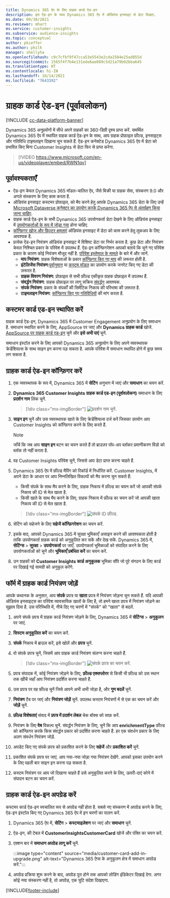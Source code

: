 ```yaml
---
title: Dynamics 365 ऐप के लिए ग्राहक कार्ड ऐड-इन
description: इस ऐड-इन के साथ Dynamics 365 ऐप में ऑडियंस इनसाइट से डेटा दिखाएं.
ms.date: 09/30/2021
ms.reviewer: mhart
ms.service: customer-insights
ms.subservice: audience-insights
ms.topic: conceptual
author: pkieffer
ms.author: philk
manager: shellyha
ms.openlocfilehash: c9c7cfbf9f47cca53e5543e2cda2584e25ad855d
ms.sourcegitcommit: 1565f4f7b4e131ede6ae089c5d21a79b02bba645
ms.translationtype: HT
ms.contentlocale: hi-IN
ms.lasthandoff: 10/14/2021
ms.locfileid: "7643392"
---
```

# <a name="customer-card-add-in-preview"></a>ग्राहक कार्ड ऐड-इन (पूर्वावलोकन)

[!INCLUDE [cc-data-platform-banner](../includes/cc-data-platform-banner.md)]

Dynamics 365 अनुप्रयोगों में सीधे अपने ग्राहकों का 360-डिग्री दृश्य प्राप्त करें. समर्थित Dynamics 365 ऐप में स्थापित ग्राहक कार्ड ऐड-इन के साथ, आप ग्राहक प्रोफ़ाइल फ़ील्ड, इनसाइट्स और गतिविधि टाइमलाइन दिखाना चुन सकते हैं. ऐड-इन कनेक्टेड Dynamics 365 ऐप में डेटा को प्रभावित किए बिना Customer Insights से डेटा फिर से प्राप्त करेगा.

> [!VIDEO https://www.microsoft.com/en-us/videoplayer/embed/RWN1qv]

## <a name="prerequisites"></a>पूर्वावश्यकताएँ

- ऐड-इन केवल Dynamics 365 मॉडल-चालित ऐप, जैसे बिक्री या ग्राहक सेवा, संस्करण 9.0 और अगले संस्करण के लिए काम करता है.
- ऑडियंस इनसाइट कस्टमर प्रोफाइल, को मैप करने हेतु आपके Dynamics 365 डेटा के लिए उन्हें [Microsoft Dataverse कनेक्टर का उपयोग करके Dynamics 365 ऐप से अंतर्ग्रहण किया जाना चाहिए](connect-power-query.md).
- ग्राहक कार्ड ऐड-इन के सभी Dynamics 365 उपयोगकर्ता डेटा देखने के लिए ऑडियंस इनसाइट में [उपयोगकर्ताओं के रूप में जोड़ा गया](permissions.md) होना चाहिए.
- [कॉन्फ़िगर खोज और फ़िल्टर क्षमताएं](search-filter-index.md) ऑडियंस इनसाइट में डेटा को काम करने हेतु लुकअप के लिए आवश्यक है.
- प्रत्येक ऐड-इन नियंत्रण ऑडियंस इनसाइट में विशिष्ट डेटा पर निर्भर करता है. कुछ डेटा और नियंत्रण केवल निश्चित प्रकार के परिवेश में उपलब्ध हैं. ऐड-इन कॉन्फ़िगरेशन आपको बताये कि चुने गए परिवेश प्रकार के कारण कोई नियंत्रण मौजूद नहीं है. [परिवेश इस्तेमाल के मामले](work-with-business-accounts.md) के बारे में और जानें.
  - **माप नियंत्रण**: ग्राहक विशेषताओं के प्रकार [कॉन्फ़िगर किए गए माप](measures.md) की ज़रूरत होती है.
  - **इंटेलिजेंस नियंत्रण**:[पूर्वानुमान](predictions.md) या [कस्टम मॉडल](custom-models.md) का उपयोग करके जनरेट किए गए डेटा की ज़रूरत है.
  - **ग्राहक विवरण नियंत्रण**: प्रोफ़ाइल से सभी फ़ील्ड एकीकृत ग्राहक प्रोफ़ाइल में उपलब्ध हैं.
  - **संवर्द्धन नियंत्रण**: ग्राहक प्रोफ़ाइल पर लागू सक्रिय [संवर्द्धन](enrichment-hub.md) आवश्यक.
  - **संपर्क नियंत्रण**: प्रकार के संपर्कों की सिमेंटिक निकाय की परिभाषा की ज़रूरत है.
  - **टाइमलाइन नियंत्रण**: [कॉन्फ़िगर किए गए गतिविधियों](activities.md) की मांग करता है.

## <a name="install-the-customer-card-add-in"></a>कस्टमर कार्ड एड-इन स्थापित करें

ग्राहक कार्ड ऐड-इन, Dynamics 365 में Customer Engagement अनुप्रयोग के लिए समाधान है. समाधान स्थापित करने के लिए, AppSource पर जाएं और **Dynamics ग्राहक कार्ड** खोजें. [AppSource पर ग्राहक कार्ड एड-इन](https://appsource.microsoft.com/product/dynamics-365/mscrm.dynamics_365_customer_insights_customer_card_addin?tab=Overview) चुनें और **इसे अभी पाएं** चुनें.

समाधान इंस्टॉल करने के लिए आपको Dynamics 365 अनुप्रयोग के लिए अपने व्यवस्थापक क्रेडेंशियल्स के साथ साइन इन करना पड़ सकता है. आपके परिवेश में समाधान स्थापित होने में कुछ समय लग सकता है.

## <a name="configure-the-customer-card-add-in"></a>ग्राहक कार्ड ऐड-इन कॉन्फ़िगर करें

1. एक व्यवस्थापक के रूप में, Dynamics 365 में **सेटिंग** अनुभाग में जाएं और **समाधान** का चयन करें.

1. **Dynamics 365 Customer Insights ग्राहक कार्ड एड-इन (पूर्वावलोकन)** समाधान के लिए **प्रदर्शन नाम** लिंक चुनें.

   > [!div class="mx-imgBorder"]
   > ![प्रदर्शन नाम चुनें.](media/select-display-name.png "प्रदर्शन नाम चुनें.")

1. **साइन इन** चुनें और उस व्यवस्थापक खाते के लिए क्रेडेंशियल्स दर्ज करें जिसका उपयोग आप Customer Insights को कॉन्फ़िगर करने के लिए करते हैं.

   > [!NOTE]
   > जाँचें कि जब आप **साइन इन** बटन का चयन करते हैं तो ब्राउज़र पॉप-अप ब्लॉकर प्रमाणीकरण विंडो को ब्लॉक तो नहीं करता है.

1. वह Customer Insights परिवेश चुनें, जिससे आप डेटा प्राप्त करना चाहते हैं.

1. Dynamics 365 ऐप में फ़ील्ड मैपिंग को रिकॉर्ड में निर्धारित करें. Customer Insights, में अपने डेटा के आधार पर आप निम्नलिखित विकल्पों को मैप करना चुन सकते हैं:
   - किसी संपर्क के साथ मैप करने के लिए, ग्राहक निकाय में फ़ील्ड का चयन करें जो आपकी संपर्क निकाय की ID से मेल खाता है.
   - किसी खाते के साथ मैप करने के लिए, ग्राहक निकाय में फ़ील्ड का चयन करें जो आपकी खाता निकाय की ID से मेल खाता है.

   > [!div class="mx-imgBorder"]
   > ![संपर्क ID फ़ील्ड.](media/contact-id-field.png "संपर्क ID फ़ील्ड.")

1. सेटिंग को सहेजने के लिए **सहेजें कॉन्फ़िगरेशन** का चयन करें.

1. इसके बाद, आपको Dynamics 365 में सुरक्षा भूमिकाएँ असाइन करने की आवश्यकता होती है ताकि उपयोगकर्ता ग्राहक कार्ड को अनुकूलित कर सकें और देख सकें. Dynamics 365 में, **सेटिंग्स** > **सुरक्षा** > **उपयोगकर्ता** पर जाएँ. उपयोगकर्ता भूमिकाओं को संपादित करने के लिए उपयोगकर्ताओं को चुनें और **भूमिकाएँ प्रबंधित करें** का चयन करें.

1. उन ग्राहकों को **Customer Insights कार्ड अनुकूलक** भूमिका सौंपे जो पूरे संगठन के लिए कार्ड पर दिखाई गई सामग्री को अनुकूल करेंगे.

## <a name="add-customer-card-controls-to-forms"></a>फॉर्म में ग्राहक कार्ड नियंत्रण जोड़ें

आपके कथानक के अनुसार, आप **संपर्क** प्रपत्र या **खाता** प्रपत्र में नियंत्रण जोड़ना चुन सकते हैं. यदि आपकी ऑडियंस इनसाइट्स का परिवेश व्यावसायिक खातों के लिए है, तो हमने खाता प्रपत्र में नियंत्रण जोड़ने का सुझाव दिया है. उस परिस्थिति में, नीचे दिए गए चरणों में "संपर्क" को "खाता" से बदलें.

1. अपने संपर्क प्रपत्र में ग्राहक कार्ड नियंत्रण जोड़ने के लिए, Dynamics 365 में **सेटिंग्स** > **अनुकूलन** पर जाएं.

1. **सिस्टम अनुकूलित करें** का चयन करें.

1. **संपर्क** निकाय में ब्राउज़ करें, इसे खोलें और **प्रपत्र** चुनें.

1. वो संपर्क प्रपत्र चुनें, जिसमें आप ग्राहक कार्ड नियंत्रण संलग्न करना चाहते हैं.

    > [!div class="mx-imgBorder"]
    > ![संपर्क प्रपत्र का चयन करें.](media/contact-active-forms.png "संपर्क प्रपत्र का चयन करें.")

1. प्रपत्र संपादक में, कोई नियंत्रण जोड़ने के लिए, **फ़ील्ड एक्सप्लोरर** से किसी भी फ़ील्ड को उस स्थान तक खींचें जहाँ आप नियंत्रण प्रदर्शित करना चाहते हैं.

1. उस प्रपत्र पर वह फ़ील्ड चुनें जिसे आपने अभी अभी जोड़ा है, और **गुण बदलें** चुनें.

1. **नियंत्रण** टैब पर जाएं और **नियंत्रण जोड़ें** चुनें. उपलब्ध कस्टम नियंत्रणों में से एक का चयन करें और **जोड़ें** चुनें.

1. **फ़ील्ड विशेषताएं** संवाद में **प्रपत्र में प्रदर्शन लेबल** चेक बॉक्स को साफ़ करें.

1. नियंत्रण के लिए **वेब** विकल्प चुनें. संवर्द्धन नियंत्रण के लिए, चुनें कि आप **enrichmentType** फ़ील्ड को कॉन्फ़िगर करके किस संवर्द्धन प्रकार को प्रदर्शित करना चाहते हैं. हर एक संवर्धन प्रकार के लिए अलग संवर्धन नियंत्रण जोड़ें.

1. अपडेट किए गए संपर्क प्रपत्र को प्रकाशित करने के लिए **सहेजें** और **प्रकाशित करें** चुनें.

1. प्रकाशित संपर्क प्रपत्र पर जाएं. आप नया-नया जोड़ा गया नियंत्रण देखेंगे. आपको इसका उपयोग करने के लिए पहली बार साइन इन करना पड़ सकता है.

1. कस्टम नियंत्रण पर आप जो दिखाना चाहते हैं उसे अनुकूलित करने के लिए, ऊपरी-दाएं कोने में संपादन बटन का चयन करें.

## <a name="upgrade-customer-card-add-in"></a>ग्राहक कार्ड ऐड-इन अपग्रेड करें

कस्टमर कार्ड ऐड-इन स्वचालित रूप से अपग्रेड नहीं होता है. सबसे नए संस्करण में अपग्रेड करने के लिए, ऐड-इन इंस्टॉल किए गए Dynamics 365 ऐप में इन चरणों का पालन करें.

1. Dynamics 365 ऐप में, **सेटिंग** > **कस्टमाइज़ेशन** पर जाएं और **समाधान** चुनें.

1. ऐड-इन, की टेबल में **CustomerInsightsCustomerCard** खोजें और पंक्ति का चयन करें.

1. एक्शन बार में **समाधान अपग्रेड लागू करें** चुनें.

   :::image type="content" source="media/customer-card-add-in-upgrade.png" alt-text="Dynamics 365 ऐप्स के अनुकूलन क्षेत्र में समाधान अपग्रेड करें.":::

1. अपग्रेड प्रक्रिया शुरू करने के बाद, अपग्रेड पूरा होने तक आपको लोडिंग इंडिकेटर दिखाई देगा. अगर कोई नया संस्करण नहीं है, तो अपग्रेड, एक त्रुटि संदेश दिखाएगा.


[!INCLUDE[footer-include](../includes/footer-banner.md)]
